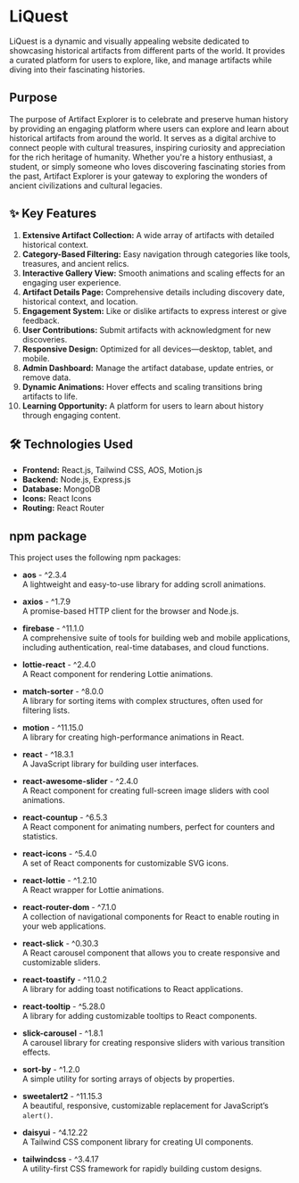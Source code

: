 
# LiQuest

LiQuest is a dynamic and visually appealing website dedicated to showcasing historical artifacts from different parts of the world. It provides a curated platform for users to explore, like, and manage artifacts while diving into their fascinating histories.

## Purpose
The purpose of Artifact Explorer is to celebrate and preserve human history by providing an engaging platform where users can explore and learn about historical artifacts from around the world. It serves as a digital archive to connect people with cultural treasures, inspiring curiosity and appreciation for the rich heritage of humanity. Whether you're a history enthusiast, a student, or simply someone who loves discovering fascinating stories from the past, Artifact Explorer is your gateway to exploring the wonders of ancient civilizations and cultural legacies.

## ✨ Key Features  
  1. **Extensive Artifact Collection:** A wide array of artifacts with detailed historical context.  
  2. **Category-Based Filtering:** Easy navigation through categories like tools, treasures, and ancient relics.  
3. **Interactive Gallery View:** Smooth animations and scaling effects for an engaging user experience.  
4. **Artifact Details Page:** Comprehensive details including discovery date, historical context, and location.  
5. **Engagement System:** Like or dislike artifacts to express interest or give feedback.  
6. **User Contributions:** Submit artifacts with acknowledgment for new discoveries.  
7. **Responsive Design:** Optimized for all devices—desktop, tablet, and mobile.  
8. **Admin Dashboard:** Manage the artifact database, update entries, or remove data.  
9. **Dynamic Animations:** Hover effects and scaling transitions bring artifacts to life.  
10. **Learning Opportunity:** A platform for users to learn about history through engaging content.

## 🛠️ Technologies Used  
- **Frontend:** React.js, Tailwind CSS, AOS, Motion.js  
- **Backend:** Node.js, Express.js  
- **Database:** MongoDB  
- **Icons:** React Icons  
- **Routing:** React Router  
## npm package

This project uses the following npm packages:

- **aos** - ^2.3.4  
  A lightweight and easy-to-use library for adding scroll animations.
  
- **axios** - ^1.7.9  
  A promise-based HTTP client for the browser and Node.js.

- **firebase** - ^11.1.0  
  A comprehensive suite of tools for building web and mobile applications, including authentication, real-time databases, and cloud functions.

- **lottie-react** - ^2.4.0  
  A React component for rendering Lottie animations.

- **match-sorter** - ^8.0.0  
  A library for sorting items with complex structures, often used for filtering lists.

- **motion** - ^11.15.0  
  A library for creating high-performance animations in React.

- **react** - ^18.3.1  
  A JavaScript library for building user interfaces.

- **react-awesome-slider** - ^2.4.0  
  A React component for creating full-screen image sliders with cool animations.

- **react-countup** - ^6.5.3  
  A React component for animating numbers, perfect for counters and statistics.


- **react-icons** - ^5.4.0  
  A set of React components for customizable SVG icons.

- **react-lottie** - ^1.2.10  
  A React wrapper for Lottie animations.

- **react-router-dom** - ^7.1.0  
  A collection of navigational components for React to enable routing in your web applications.

- **react-slick** - ^0.30.3  
  A React carousel component that allows you to create responsive and customizable sliders.

- **react-toastify** - ^11.0.2  
  A library for adding toast notifications to React applications.

- **react-tooltip** - ^5.28.0  
  A library for adding customizable tooltips to React components.

- **slick-carousel** - ^1.8.1  
  A carousel library for creating responsive sliders with various transition effects.

- **sort-by** - ^1.2.0  
  A simple utility for sorting arrays of objects by properties.

- **sweetalert2** - ^11.15.3  
  A beautiful, responsive, customizable replacement for JavaScript’s `alert()`.

- **daisyui** - ^4.12.22  
  A Tailwind CSS component library for creating UI components.

- **tailwindcss** - ^3.4.17  
  A utility-first CSS framework for rapidly building custom designs.



